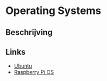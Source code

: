 # Operating Systems

## Beschrijving

## Links

- [Ubuntu](ubuntu/ubuntu.md)
- [Raspberry Pi OS](raspberry_pi_os/raspberry_pi_os.md)
